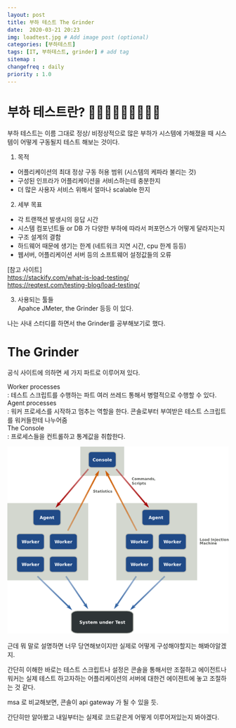 ```yaml
---
layout: post
title: 부하 테스트 The Grinder
date:  2020-03-21 20:23
img: loadtest.jpg # Add image post (optional)
categories: [부하테스트]
tags: [IT, 부하테스트, grinder] # add tag
sitemap :
changefreq : daily
priority : 1.0
---
```



# 부하 테스트란? 🏋🏻‍♂️🏋🏻‍♂️🏋🏻‍♂️  
부하 테스트는 이름 그대로  정상/ 비정상적으로 많은 부하가 시스템에 가해졌을 때 시스템이 어떻게 구동될지 테스트 해보는 것이다.  

1. 목적  
- 어플리케이션의 최대 정상 구동 허용 범위 (시스템의 케파라 불리는 것)
- 구성된 인프라가 어플리케이션을 서비스하는테  충분한지
- 더 많은 사용자 서비스 위해서 얼마나 scalable 한지

2. 세부 목표  
- 각 트랜잭션 발생시의 응답 시간
- 시스템 컴포넌트들 or DB 가 다양한 부하에 따라서 퍼포먼스가 어떻게 달라지는지 
- 구조 설계의 결함
- 하드웨어 때문에 생기는 한계 (네트워크 지연 시간, cpu 한계 등등)
- 웹서버, 어플리케이션 서버 등의  소프트웨어 설정값들의 오류 

[참고 사이트]  
https://stackify.com/what-is-load-testing/   
https://reqtest.com/testing-blog/load-testing/  


3. 사용되는 툴들  
Apahce JMeter, the Grinder 등등 이 있다.  

나는 사내 스터디를 하면서 the Grinder를 공부해보기로 했다.  

# The Grinder 
공식 사이트에 의하면 세 가지 파트로 이루어져 있다.

Worker processes  
 : 테스트 스크립트를 수행하는 파트 
여러 쓰레드 통해서 병렬적으로 수행할 수 있다.     
Agent processes  
: 워커 프로세스를 시작하고 멈추는 역할을 한다. 
콘솔로부터 부여받은 테스트 스크립트를 워커들한테 나누어줌     
The Console  
: 프로세스들을 컨트롤하고  통계값을 취합한다.    

![grinderimg](/assets/img/2020-03-21-grinder1/grinderimg.png)  

근데 뭐 말로 설명하면 너무 당연해보이지만 실제로 어떻게 구성해야할지는 해봐야알겠지. 

간단히 이해한 바로는 테스트 스크립트나 설정은 콘솔을 통해서만 조절하고 에이전트나 워커는 실제 테스트 하고자하는 어플리케이션의 서버에 대한건 에이젼트에 놓고 조절하는 것 같다.  

msa 로 비교해보면, 콘솔이 api gateway 가 될 수 있을 듯.   


간단히만  알아봤고 내일부터는 실제로 코드같은게 어떻게 이루어져있는지 봐야겠다. 